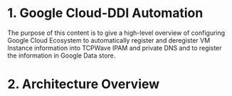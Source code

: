 # 1. Google Cloud-DDI Automation
The purpose of this content is to give a high-level overview of configuring Google Cloud Ecosystem to automatically register and deregister VM Instance information into TCPWave IPAM and private DNS and to register the information in Google Data store.
# 2. Architecture Overview
